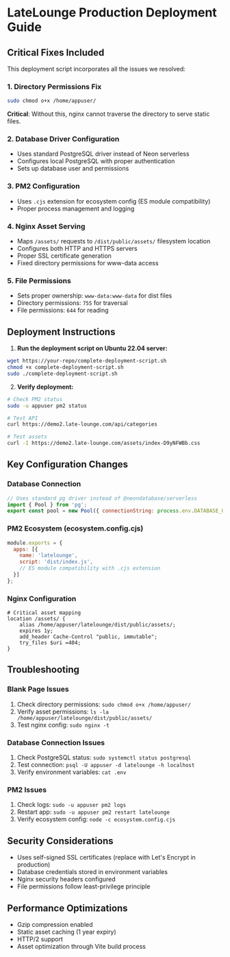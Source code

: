 # LateLounge Production Deployment Guide

## Critical Fixes Included

This deployment script incorporates all the issues we resolved:

### 1. Directory Permissions Fix
```bash
sudo chmod o+x /home/appuser/
```
**Critical**: Without this, nginx cannot traverse the directory to serve static files.

### 2. Database Driver Configuration
- Uses standard PostgreSQL driver instead of Neon serverless
- Configures local PostgreSQL with proper authentication
- Sets up database user and permissions

### 3. PM2 Configuration
- Uses `.cjs` extension for ecosystem config (ES module compatibility)
- Proper process management and logging

### 4. Nginx Asset Serving
- Maps `/assets/` requests to `/dist/public/assets/` filesystem location
- Configures both HTTP and HTTPS servers
- Proper SSL certificate generation
- Fixed directory permissions for www-data access

### 5. File Permissions
- Sets proper ownership: `www-data:www-data` for dist files
- Directory permissions: `755` for traversal
- File permissions: `644` for reading

## Deployment Instructions

1. **Run the deployment script on Ubuntu 22.04 server:**
```bash
wget https://your-repo/complete-deployment-script.sh
chmod +x complete-deployment-script.sh
sudo ./complete-deployment-script.sh
```

2. **Verify deployment:**
```bash
# Check PM2 status
sudo -u appuser pm2 status

# Test API
curl https://demo2.late-lounge.com/api/categories

# Test assets
curl -I https://demo2.late-lounge.com/assets/index-D9yNFWBb.css
```

## Key Configuration Changes

### Database Connection
```javascript
// Uses standard pg driver instead of @neondatabase/serverless
import { Pool } from 'pg';
export const pool = new Pool({ connectionString: process.env.DATABASE_URL });
```

### PM2 Ecosystem (ecosystem.config.cjs)
```javascript
module.exports = {
  apps: [{
    name: 'latelounge',
    script: 'dist/index.js',
    // ES module compatibility with .cjs extension
  }]
};
```

### Nginx Configuration
```nginx
# Critical asset mapping
location /assets/ {
    alias /home/appuser/latelounge/dist/public/assets/;
    expires 1y;
    add_header Cache-Control "public, immutable";
    try_files $uri =404;
}
```

## Troubleshooting

### Blank Page Issues
1. Check directory permissions: `sudo chmod o+x /home/appuser/`
2. Verify asset permissions: `ls -la /home/appuser/latelounge/dist/public/assets/`
3. Test nginx config: `sudo nginx -t`

### Database Connection Issues
1. Check PostgreSQL status: `sudo systemctl status postgresql`
2. Test connection: `psql -U appuser -d latelounge -h localhost`
3. Verify environment variables: `cat .env`

### PM2 Issues
1. Check logs: `sudo -u appuser pm2 logs`
2. Restart app: `sudo -u appuser pm2 restart latelounge`
3. Verify ecosystem config: `node -c ecosystem.config.cjs`

## Security Considerations

- Uses self-signed SSL certificates (replace with Let's Encrypt in production)
- Database credentials stored in environment variables
- Nginx security headers configured
- File permissions follow least-privilege principle

## Performance Optimizations

- Gzip compression enabled
- Static asset caching (1 year expiry)
- HTTP/2 support
- Asset optimization through Vite build process